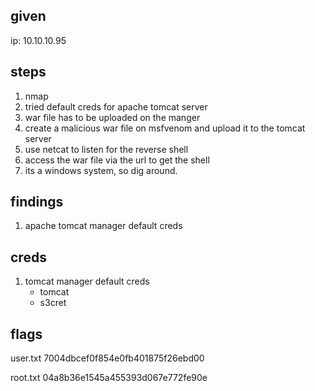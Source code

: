 ## given

ip: 10.10.10.95

## steps

1. nmap
2. tried default creds for apache tomcat server
3. war file has to be uploaded on the manger
4. create a malicious war file on msfvenom and upload it to the tomcat server
5. use netcat to listen for the reverse shell
6. access the war file via the url to get the shell
7. its a windows system, so dig around.

## findings

1. apache tomcat manager default creds

## creds

1. tomcat manager default creds
    - tomcat
    - s3cret

## flags

user.txt
7004dbcef0f854e0fb401875f26ebd00

root.txt
04a8b36e1545a455393d067e772fe90e